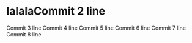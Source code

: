 # lalalaCommit 2 line
Commit 3 line
Commit 4 line
Commit 5 line
Commit 6 line
Commit 7 line
Commit 8 line
